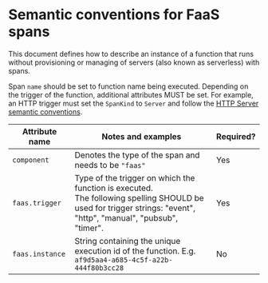 # Semantic conventions for FaaS spans

This document defines how to describe an instance of a function that runs without provisioning or managing of servers (also known as serverless) with spans.

Span `name` should be set to function name being executed. Depending on the trigger of the function, additional attributes MUST be set. For example, an HTTP trigger must set the `SpanKind` to `Server` and follow the [HTTP Server semantic conventions](data-http.md#http-server-semantic-conventions).

| Attribute name  | Notes  and examples  | Required? |
|---|---|--|
| `component` | Denotes the type of the span and needs to be `"faas"` | Yes | 
| `faas.trigger` | Type of the trigger on which the function is executed. <br > The following spelling SHOULD be used for trigger strings: "event", "http", "manual", "pubsub", "timer". | Yes |
| `faas.instance` | String containing the unique execution id of the function. E.g. `af9d5aa4-a685-4c5f-a22b-444f80b3cc28` | No |
